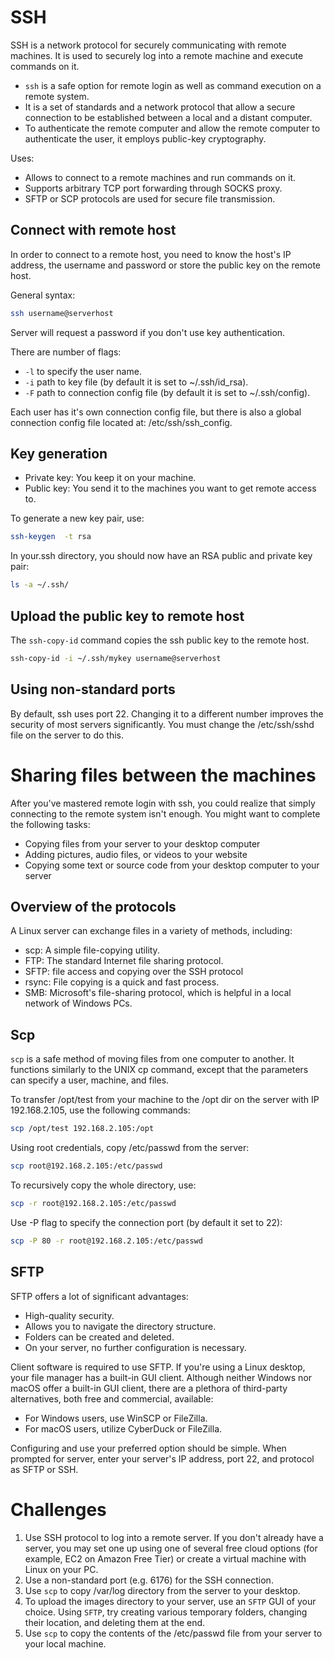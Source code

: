 <h1>SSH</h1>

SSH is a network protocol for securely communicating with remote machines. It is used to securely log into a remote machine and execute commands on it.

* <code>ssh</code> is a safe option for remote login as well as command execution on a remote system. 
* It is a set of standards and a network protocol that allow a secure connection to be established between a local and a distant computer.
* To authenticate the remote computer and allow the remote computer to authenticate the user, it employs public-key cryptography.

Uses:
* Allows to connect to a remote machines and run commands on it.
* Supports arbitrary TCP port forwarding through SOCKS proxy.
* SFTP or SCP protocols are used for secure file transmission.

<h2>Connect with remote host</h2>

In order to connect to a remote host, you need to know the host's IP address, the username and password or store the public key on the remote host.

General syntax:

```bash
ssh username@serverhost
```

Server will request a password if you don't use key authentication.

There are number of flags:
* <code>-l</code> to specify the user name.
* <code>-i</code> path to key file (by default it is set to ~/.ssh/id_rsa).
* <code>-F</code> path to connection config file (by default it is set to ~/.ssh/config).

Each user has it's own connection config file, but there is also a global connection config file located at: /etc/ssh/ssh_config.

<h2>Key generation</h2>

* Private key: You keep it on your machine.
* Public key: You send it to the machines you want to get remote access to.

To generate a new key pair, use:

```bash
ssh-keygen  -t rsa
```

In your.ssh directory, you should now have an RSA public and private key pair:

```bash
ls -a ~/.ssh/
```

<h2>Upload the public key to remote host</h2>

The <code>ssh-copy-id</code> command copies the ssh public key to the remote host.

```bash
ssh-copy-id -i ~/.ssh/mykey username@serverhost
```

<h2>Using non-standard ports</h2>
By default, ssh uses port 22. Changing it to a different number improves the security of most servers significantly. You must change the /etc/ssh/sshd file on the server to do this. 

<h1>Sharing files between the machines</h1>

After you've mastered remote login with ssh, you could realize that simply connecting to the remote system isn't enough.
You might want to complete the following tasks:

* Copying files from your server to your desktop computer
* Adding pictures, audio files, or videos to your website
* Copying some text or source code from your desktop computer to your server 

<h2>Overview of the protocols</h2>

A Linux server can exchange files in a variety of methods, including:

* scp: A simple file-copying utility.
* FTP: The standard Internet file sharing protocol.
* SFTP: file access and copying over the SSH protocol 
* rsync: File copying is a quick and fast process.
* SMB: Microsoft's file-sharing protocol, which is helpful in a local network of Windows PCs. 

<h2>Scp</h2>
<code>scp</code> is a safe method of moving files from one computer to another. It functions similarly to the UNIX cp command, except that the parameters can specify a user, machine, and files.

To transfer /opt/test from your machine to the /opt dir on the server with IP 192.168.2.105, use the following commands:

```bash
scp /opt/test 192.168.2.105:/opt
```

Using root credentials, copy /etc/passwd from the server:

```bash
scp root@192.168.2.105:/etc/passwd
```

To recursively copy the whole directory, use:

```bash
scp -r root@192.168.2.105:/etc/passwd
```

Use -P flag to specify the connection port (by default it set to 22):

```bash
scp -P 80 -r root@192.168.2.105:/etc/passwd
```

<h2>SFTP</h2>
SFTP offers a lot of significant advantages:

* High-quality security.
* Allows you to navigate the directory structure.
* Folders can be created and deleted.
* On your server, no further configuration is necessary. 

Client software is required to use SFTP. If you're using a Linux desktop, your file manager has a built-in GUI client. Although neither Windows nor macOS offer a built-in GUI client, there are a plethora of third-party alternatives, both free and commercial, available:

* For Windows users, use WinSCP or FileZilla.
* For macOS users, utilize CyberDuck or FileZilla.

Configuring and use your preferred option should be simple. When prompted for server, enter your server's IP address, port 22, and protocol as SFTP or SSH. 

<h1>Challenges</h1>

1. Use SSH protocol to log into a remote server. If you don't already have a server, you may set one up using one of several free cloud options (for example, EC2 on Amazon Free Tier) or create a virtual machine with Linux on your PC. 
2. Use a non-standard port (e.g. 6176) for the SSH connection.
3. Use <code>scp</code> to copy /var/log directory from the server to your desktop.
4. To upload the images directory to your server, use an <code>SFTP</code> GUI of your choice. Using <code>SFTP</code>, try creating various temporary folders, changing their location, and deleting them at the end. 
5. Use <code>scp</code> to copy the contents of the /etc/passwd file from your server to your local machine.
